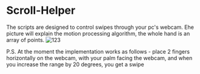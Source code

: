 # Scroll-Helper
The scripts are designed to control swipes through your pc's webcam.
Еhe picture will explain the motion processing algorithm, the whole hand is an array of points.
![123](https://github.com/molecula112/Scroll-Helper/assets/72953386/9d72502d-0da5-4b0e-84b3-2a1faba8493a)


P.S. At the moment the implementation works as follows - place 2 fingers horizontally on the webcam, with your palm facing the webcam, and when you increase the range by 20 degrees, you get a swipe



